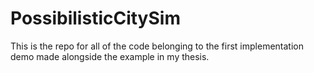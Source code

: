 # PossibilisticCitySim
This is the repo for all of the code belonging to the first implementation demo made alongside the example in my thesis.
